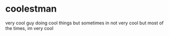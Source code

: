 # coolestman
very cool guy doing cool things
but sometimes in not very cool
but most of the times, im very cool
